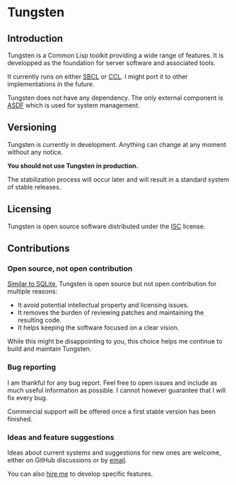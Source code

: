 # Tungsten
## Introduction
Tungsten is a Common Lisp toolkit providing a wide range of features. It is
developped as the foundation for server software and associated tools.

It currently runs on either [SBCL](http://sbcl.org/) or
[CCL](https://ccl.clozure.com/). I might port it to other implementations in
the future.

Tungsten does not have any dependency. The only external component is
[ASDF](https://asdf.common-lisp.dev/) which is used for system management.

## Versioning
Tungsten is currently in development. Anything can change at any moment
without any notice.

**You should not use Tungsten in production.**

The stabilization process will occur later and will result in a standard
system of stable releases.

## Licensing
Tungsten is open source software distributed under the
[ISC](https://opensource.org/licenses/ISC) license.

## Contributions
### Open source, not open contribution
[Similar to SQLite](https://www.sqlite.org/copyright.html), Tungsten is open
source but not open contribution for multiple reasons:

- It avoid potential intellectual property and licensing issues.
- It removes the burden of reviewing patches and maintaining the resulting
  code.
- It helps keeping the software focused on a clear vision.

While this might be disappointing to you, this choice helps me continue to
build and maintain Tungsten.

### Bug reporting
I am thankful for any bug report. Feel free to open issues and include as much
useful information as possible. I cannot however guarantee that I will fix
every bug.

Commercial support will be offered once a first stable version has been
finished.

### Ideas and feature suggestions
Ideas about current systems and suggestions for new ones are welcome, either
on GitHub discussions or by [email](mailto:nicolas@n16f.net).

You can also [hire me](mailto:nicolas@exograd.com) to develop specific
features.
